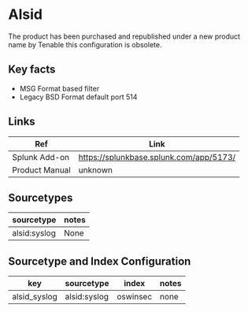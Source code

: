 # Alsid

The product has been purchased and republished under a new product name by Tenable this configuration 
is obsolete.

## Key facts

* MSG Format based filter
* Legacy BSD Format default port 514

## Links

| Ref            | Link                                                                                                    |
|----------------|---------------------------------------------------------------------------------------------------------|
| Splunk Add-on  | https://splunkbase.splunk.com/app/5173/                                    |
| Product Manual | unknown   |


## Sourcetypes

| sourcetype     | notes                                                                                                   |
|----------------|---------------------------------------------------------------------------------------------------------|
| alsid:syslog        | None                                                                                                    |

## Sourcetype and Index Configuration

| key            | sourcetype     | index          | notes          |
|----------------|----------------|----------------|----------------|
| alsid_syslog      | alsid:syslog       | oswinsec          | none          |
